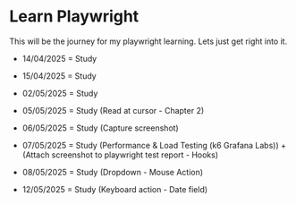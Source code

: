 # Learn Playwright

This will be the journey for my playwright learning. Lets just get right into it.

- 14/04/2025 = Study

- 15/04/2025 = Study

- 02/05/2025 = Study

- 05/05/2025 = Study (Read at cursor - Chapter 2)

- 06/05/2025 = Study (Capture screenshot)

- 07/05/2025 = Study (Performance & Load Testing (k6 Grafana Labs)) + (Attach screenshot to playwright test report - Hooks)

- 08/05/2025 = Study (Dropdown - Mouse Action)

- 12/05/2025 = Study (Keyboard action - Date field)
